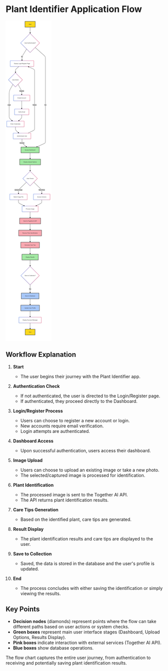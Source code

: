 # Plant Identifier Application Flow

![Plant Identifier Demo](/diagram_system/Application%20Flow/Application_Flow.png)

## Workflow Explanation

1. **Start**

   - The user begins their journey with the Plant Identifier app.

2. **Authentication Check**

   - If not authenticated, the user is directed to the Login/Register page.
   - If authenticated, they proceed directly to the Dashboard.

3. **Login/Register Process**

   - Users can choose to register a new account or login.
   - New accounts require email verification.
   - Login attempts are authenticated.

4. **Dashboard Access**

   - Upon successful authentication, users access their dashboard.

5. **Image Upload**

   - Users can choose to upload an existing image or take a new photo.
   - The selected/captured image is processed for identification.

6. **Plant Identification**

   - The processed image is sent to the Together AI API.
   - The API returns plant identification results.

7. **Care Tips Generation**

   - Based on the identified plant, care tips are generated.

8. **Result Display**

   - The plant identification results and care tips are displayed to the user.

9. **Save to Collection**

   - Saved, the data is stored in the database and the user's profile is updated.

10. **End**
    - The process concludes with either saving the identification or simply viewing the results.

## Key Points

- **Decision nodes** (diamonds) represent points where the flow can take different paths based on user actions or system checks.
- **Green boxes** represent main user interface stages (Dashboard, Upload Options, Results Display).
- **Pink boxes** indicate interaction with external services (Together AI API).
- **Blue boxes** show database operations.

The flow chart captures the entire user journey, from authentication to receiving and potentially saving plant identification results.
